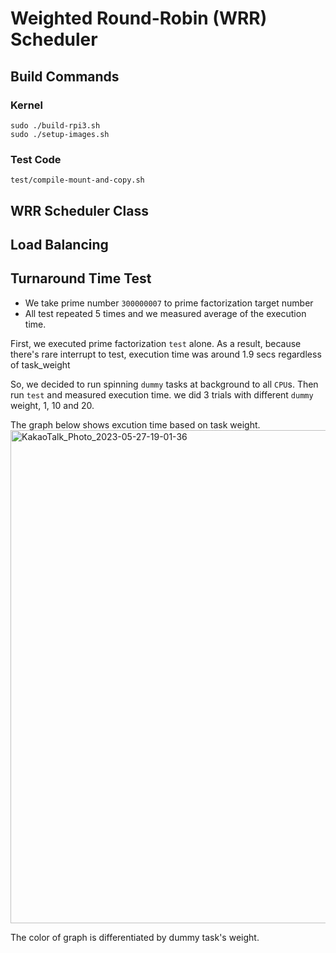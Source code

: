 # Weighted Round-Robin (WRR) Scheduler

## Build Commands
### Kernel
```shell
sudo ./build-rpi3.sh
sudo ./setup-images.sh
```

### Test Code
```shell
test/compile-mount-and-copy.sh
```

## WRR Scheduler Class


## Load Balancing


## Turnaround Time Test

- We take prime number `300000007` to prime factorization target number 
- All test repeated 5 times and we measured average of the execution time.

First, we executed prime factorization `test` alone. As a result, because there's rare interrupt to test, execution time was around 1.9 secs regardless of task_weight

So, we decided to run spinning `dummy` tasks at background to all `CPU`s. Then run `test` and measured execution time. we did 3 trials with different `dummy` weight, 1, 10 and 20.

The graph below shows excution time based on task weight.
<img width="789" alt="KakaoTalk_Photo_2023-05-27-19-01-36" src="https://github.com/swsnu/project-3-hello-scheduler-team-6/assets/69378301/787d09d7-8d37-44c7-8548-32e1e0a77521">

The color of graph is differentiated by dummy task's weight.